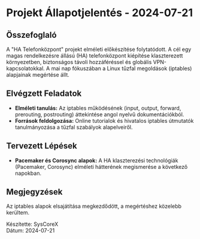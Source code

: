 # Projekt Állapotjelentés - 2024-07-21

## Összefoglaló
A "HA Telefonközpont" projekt elméleti előkészítése folytatódott. A cél egy magas rendelkezésre állású (HA) telefonközpont kiépítése klaszterezett környezetben, biztonságos távoli hozzáféréssel és globális VPN-kapcsolatokkal. A mai nap fókuszában a Linux tűzfal megoldások (iptables) alapjainak megértése állt.

## Elvégzett Feladatok
- **Elméleti tanulás:** Az iptables működésének (input, output, forward, prerouting, postrouting) áttekintése angol nyelvű dokumentációkból.
- **Források feldolgozása:** Online tutorialok és hivatalos iptables útmutatók tanulmányozása a tűzfal szabályok alapelveiről.

## Tervezett Lépések
- **Pacemaker és Corosync alapok:** A HA klaszterezési technológiák (Pacemaker, Corosync) elméleti hátterének megismerése a következő napokban.

## Megjegyzések
Az iptables alapok elsajátítása megkezdődött, a megértéshez közelebb kerültem.

Készítette: SysCoreX  
Dátum: 2024-07-21